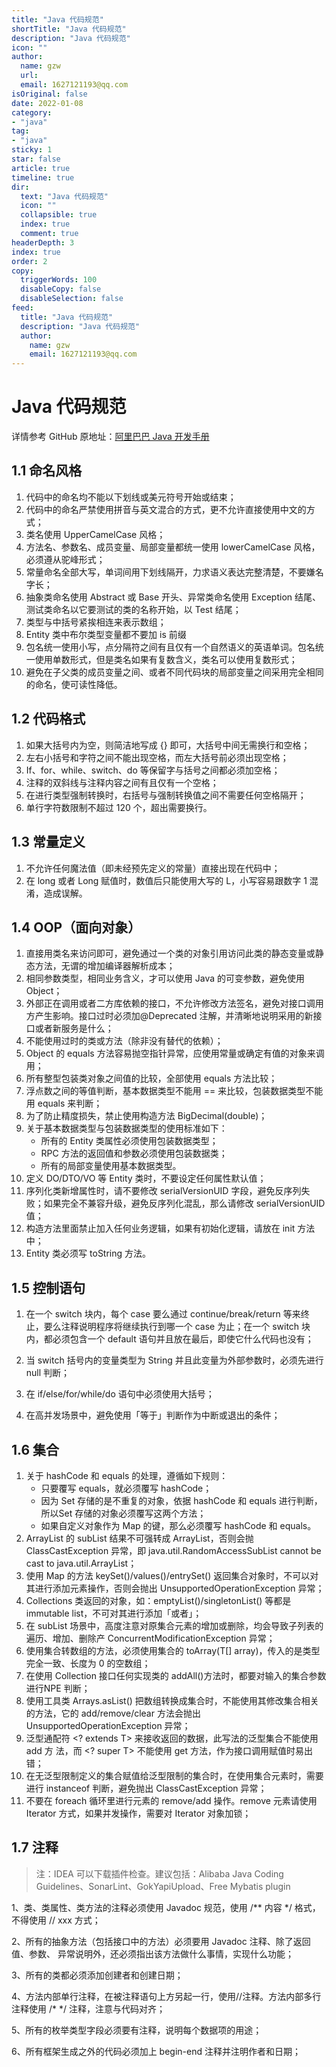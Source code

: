 ```yaml
---
title: "Java 代码规范"
shortTitle: "Java 代码规范"
description: "Java 代码规范"
icon: ""
author: 
  name: gzw
  url: 
  email: 1627121193@qq.com
isOriginal: false
date: 2022-01-08
category: 
- "java"
tag:
- "java"
sticky: 1
star: false
article: true
timeline: true
dir:
  text: "Java 代码规范"
  icon: ""
  collapsible: true
  index: true
  comment: true
headerDepth: 3
index: true
order: 2
copy:
  triggerWords: 100
  disableCopy: false
  disableSelection: false
feed:
  title: "Java 代码规范"
  description: "Java 代码规范"
  author:
    name: gzw
    email: 1627121193@qq.com
---
```






# Java 代码规范

详情参考 GitHub 原地址：[阿里巴巴 Java 开发手册](https://github.com/alibaba/p3c)



## 1.1 命名风格

1. 代码中的命名均不能以下划线或美元符号开始或结束；
2. 代码中的命名严禁使用拼音与英文混合的方式，更不允许直接使用中文的方式；
3. 类名使用 UpperCamelCase 风格；
4. 方法名、参数名、成员变量、局部变量都统一使用 lowerCamelCase 风格，必须遵从驼峰形式；
5. 常量命名全部大写，单词间用下划线隔开，力求语义表达完整清楚，不要嫌名字长；
6. 抽象类命名使用 Abstract 或 Base 开头、异常类命名使用 Exception 结尾、测试类命名以它要测试的类的名称开始，以 Test 结尾；
7. 类型与中括号紧挨相连来表示数组；
8. Entity 类中布尔类型变量都不要加 is 前缀
9. 包名统一使用小写，点分隔符之间有且仅有一个自然语义的英语单词。包名统一使用单数形式，但是类名如果有复数含义，类名可以使用复数形式； 
10. 避免在子父类的成员变量之间、或者不同代码块的局部变量之间采用完全相同的命名，使可读性降低。 



## 1.2 代码格式

1. 如果大括号内为空，则简洁地写成 {} 即可，大括号中间无需换行和空格； 
2. 左右小括号和字符之间不能出现空格，而左大括号前必须出现空格；
3. If、for、while、switch、do 等保留字与括号之间都必须加空格；
4. 注释的双斜线与注释内容之间有且仅有一个空格；
5. 在进行类型强制转换时，右括号与强制转换值之间不需要任何空格隔开；
6. 单行字符数限制不超过 120 个，超出需要换行。



## 1.3 常量定义

1. 不允许任何魔法值（即未经预先定义的常量）直接出现在代码中； 
2. 在 long 或者 Long 赋值时，数值后只能使用大写的 L，小写容易跟数字 1 混淆，造成误解。



## 1.4 OOP（面向对象）

1. 直接用类名来访问即可，避免通过一个类的对象引用访问此类的静态变量或静态方法，无谓的增加编译器解析成本； 
2. 相同参数类型，相同业务含义，才可以使用 Java 的可变参数，避免使用 Object； 
3. 外部正在调用或者二方库依赖的接口，不允许修改方法签名，避免对接口调用方产生影响。接口过时必须加@Deprecated 注解，并清晰地说明采用的新接口或者新服务是什么；
4. 不能使用过时的类或方法（除非没有替代的依赖）；
5. Object 的 equals 方法容易抛空指针异常，应使用常量或确定有值的对象来调用；
6. 所有整型包装类对象之间值的比较，全部使用 equals 方法比较； 
7. 浮点数之间的等值判断，基本数据类型不能用 == 来比较，包装数据类型不能用 equals 来判断；
8. 为了防止精度损失，禁止使用构造方法 BigDecimal(double)；
9. 关于基本数据类型与包装数据类型的使用标准如下： 
   - 所有的 Entity 类属性必须使用包装数据类型； 
   - RPC 方法的返回值和参数必须使用包装数据类；
   - 所有的局部变量使用基本数据类型。 
10. 定义 DO/DTO/VO 等 Entity 类时，不要设定任何属性默认值；
11. 序列化类新增属性时，请不要修改 serialVersionUID 字段，避免反序列失败；如果完全不兼容升级，避免反序列化混乱，那么请修改 serialVersionUID 值；
12. 构造方法里面禁止加入任何业务逻辑，如果有初始化逻辑，请放在 init 方法中； 
13. Entity 类必须写 toString 方法。



## 1.5 控制语句

1. 在一个 switch 块内，每个 case 要么通过 continue/break/return 等来终止，要么注释说明程序将继续执行到哪一个 case 为止；在一个 switch 块内，都必须包含一个 default 语句并且放在最后，即使它什么代码也没有；

2. 当 switch 括号内的变量类型为 String 并且此变量为外部参数时，必须先进行 null 判断；
3. 在 if/else/for/while/do 语句中必须使用大括号；
4. 在高并发场景中，避免使用「等于」判断作为中断或退出的条件；



## 1.6 集合

1. 关于 hashCode 和 equals 的处理，遵循如下规则：
   - 只要覆写 equals，就必须覆写 hashCode； 
   - 因为 Set 存储的是不重复的对象，依据 hashCode 和 equals 进行判断，所以Set 存储的对象必须覆写这两个方法； 
   - 如果自定义对象作为 Map 的键，那么必须覆写 hashCode  和 equals。
2. ArrayList 的 subList 结果不可强转成 ArrayList，否则会抛ClassCastException 异常，即 java.util.RandomAccessSubList cannot be cast to java.util.ArrayList； 
3. 使用 Map 的方法 keySet()/values()/entrySet() 返回集合对象时，不可以对其进行添加元素操作，否则会抛出 UnsupportedOperationException 异常；
4. Collections 类返回的对象，如：emptyList()/singletonList() 等都是 immutable list，不可对其进行添加「或者」；
5. 在 subList 场景中，高度注意对原集合元素的增加或删除，均会导致子列表的遍历、增加、删除产 ConcurrentModificationException 异常； 
6. 使用集合转数组的方法，必须使用集合的 toArray(T[] array)，传入的是类型完全一致、长度为 0 的空数组；
7. 在使用 Collection 接口任何实现类的 addAll()方法时，都要对输入的集合参数进行NPE 判断；  
8. 使用工具类 Arrays.asList() 把数组转换成集合时，不能使用其修改集合相关的方法，它的 add/remove/clear 方法会抛出 UnsupportedOperationException 异常； 
9. 泛型通配符 <? extends T> 来接收返回的数据，此写法的泛型集合不能使用 add 方 法，而 <? super T> 不能使用 get 方法，作为接口调用赋值时易出错；
10. 在无泛型限制定义的集合赋值给泛型限制的集合时，在使用集合元素时，需要进行 instanceof 判断，避免抛出 ClassCastException 异常；
11. 不要在 foreach 循环里进行元素的 remove/add 操作。remove 元素请使用 Iterator 方式，如果并发操作，需要对 Iterator 对象加锁；



## 1.7 注释

> 注：IDEA 可以下载插件检查。建议包括：Alibaba Java Coding Guidelines、SonarLint、GokYapiUpload、Free Mybatis plugin

1、类、类属性、类方法的注释必须使用 Javadoc 规范，使用 /** 内容 */ 格式，不得使用 // xxx 方式；

2、所有的抽象方法（包括接口中的方法）必须要用 Javadoc 注释、除了返回值、参数、 异常说明外，还必须指出该方法做什么事情，实现什么功能； 

3、所有的类都必须添加创建者和创建日期；

4、方法内部单行注释，在被注释语句上方另起一行，使用//注释。方法内部多行注释使用 /* */ 注释，注意与代码对齐； 

5、所有的枚举类型字段必须要有注释，说明每个数据项的用途；

6、所有框架生成之外的代码必须加上 begin-end 注释并注明作者和日期；















